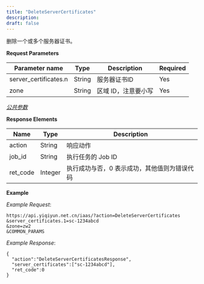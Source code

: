 ```yaml
---
title: "DeleteServerCertificates"
description: 
draft: false
---
```




删除一个或多个服务器证书。

**Request Parameters**

| Parameter name | Type | Description | Required |
| --- | --- | --- | --- |
| server_certificates.n | String | 服务器证书ID | Yes |
| zone | String | 区域 ID，注意要小写 | Yes |

[_公共参数_](../../../parameters/)

**Response Elements**

| Name | Type | Description |
| --- | --- | --- |
| action | String | 响应动作 |
| job_id | String | 执行任务的 Job ID |
| ret_code | Integer | 执行成功与否，0 表示成功，其他值则为错误代码 |

**Example**

_Example Request_:

```
https://api.yiqiyun.net.cn/iaas/?action=DeleteServerCertificates
&server_certificates.1=sc-1234abcd
&zone=zw2
&COMMON_PARAMS
```

_Example Response_:

```
{
  "action":"DeleteServerCertificatesResponse",
  "server_certificates":["sc-1234abcd"],
  "ret_code":0
}
```
